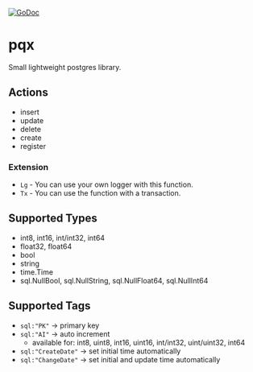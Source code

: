 [![GoDoc](https://godoc.org/github.com/mleuth/pqlib?status.svg)](https://godoc.org/github.com/mleuth/pqlib)

# pqx
Small lightweight postgres library.

## Actions
- insert
- update
- delete
- create
- register

### Extension
- `Lg` - You can use your own logger with this function.
- `Tx` - You can use the function with a transaction.

## Supported Types
- int8, int16, int/int32, int64
- float32, float64
- bool
- string
- time.Time
- sql.NullBool, sql.NullString, sql.NullFloat64, sql.NullInt64

## Supported Tags
- `sql:"PK"` -> primary key
- `sql:"AI"` -> auto increment
    - available for: int8, uint8, int16, uint16, int/int32, uint/uint32, int64
- `sql:"CreateDate"` -> set initial time automatically
- `sql:"ChangeDate"` -> set initial and update time automatically